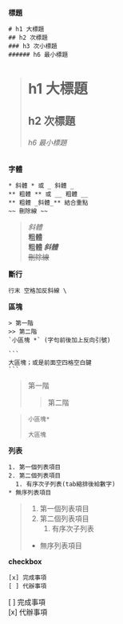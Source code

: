 **標題**

    # h1 大標題 
    ## h2 次標題
    ### h3 次小標題
    ###### h6 最小標題
> # h1 大標題
> ## h2 次標題
> ###### h6 最小標題
**字體**

    * 斜體 * 或 _ 斜體 _
    ** 粗體 ** 或 __ 粗體 __
    ** 粗體 _斜體_** 結合重點
    ~~ 刪除線 ~~
> *斜體* \
> **粗體** \
> **粗體 _斜體_** \
> ~~刪除線~~ 
    
**斷行**

    行末 空格加反斜線 \
**區塊**

    > 第一階
    >> 第二階
    `小區塊 *` (字句前後加上反向引號)
    
    ```
    大區塊；或是前面空四格空白鍵
    ```
> 第一階
>> 第二階

>`小區塊*`
> ```
> 大區塊
> ```
**列表**

    1. 第一個列表項目
    2. 第二個列表項目
      1. 有序次子列表(tab縮排後給數字)
    * 無序列表項目
> 1. 第一個列表項目
> 2. 第二個列表項目  
>     1. 有序次子列表
> * 無序列表項目 

**checkbox**

    [x] 完成事項
    [ ] 代辦事項  
[ ] 完成事項 \
[x] 代辦事項
